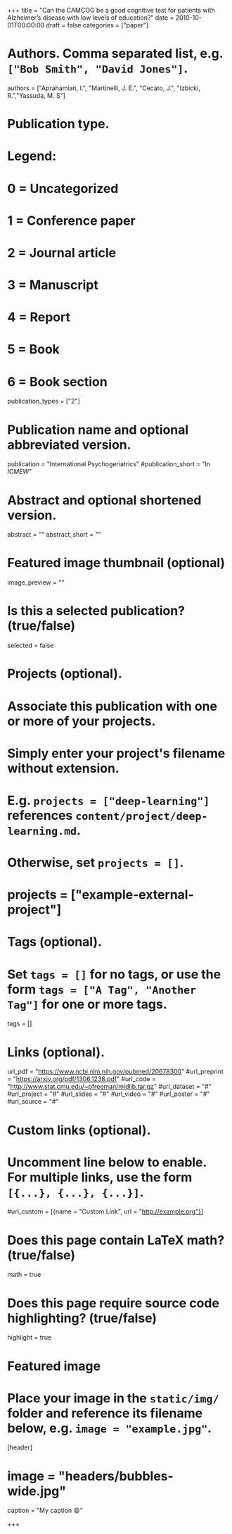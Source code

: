 +++
title = "Can the CAMCOG be a good cognitive test for patients with Alzheimer’s disease with low levels of education?"
date = 2010-10-01T00:00:00
draft = false
categories = ["paper"]

# Authors. Comma separated list, e.g. `["Bob Smith", "David Jones"]`.
authors = ["Aprahamian, I.", "Martinelli, J. E.", "Cecato, J.", "Izbicki, R.","Yassuda, M. S"]

# Publication type.
# Legend:
# 0 = Uncategorized
# 1 = Conference paper
# 2 = Journal article
# 3 = Manuscript
# 4 = Report
# 5 = Book
# 6 = Book section
publication_types = ["2"]

# Publication name and optional abbreviated version.
publication = "International Psychogeriatrics"
#publication_short = "In *ICMEW*"

# Abstract and optional shortened version.
abstract = ""
abstract_short = ""

# Featured image thumbnail (optional)
image_preview = ""

# Is this a selected publication? (true/false)
selected = false

# Projects (optional).
#   Associate this publication with one or more of your projects.
#   Simply enter your project's filename without extension.
#   E.g. `projects = ["deep-learning"]` references `content/project/deep-learning.md`.
#   Otherwise, set `projects = []`.
# projects = ["example-external-project"]

# Tags (optional).
#   Set `tags = []` for no tags, or use the form `tags = ["A Tag", "Another Tag"]` for one or more tags.
tags = []

# Links (optional).
url_pdf = "https://www.ncbi.nlm.nih.gov/pubmed/20678300"
#url_preprint = "https://arxiv.org/pdf/1306.1238.pdf"
#url_code = "http://www.stat.cmu.edu/~pfreeman/midlib.tar.gz"
#url_dataset = "#"
#url_project = "#"
#url_slides = "#"
#url_video = "#"
#url_poster = "#"
#url_source = "#"

# Custom links (optional).
#   Uncomment line below to enable. For multiple links, use the form `[{...}, {...}, {...}]`.
#url_custom = [{name = "Custom Link", url = "http://example.org"}]

# Does this page contain LaTeX math? (true/false)
math = true

# Does this page require source code highlighting? (true/false)
highlight = true

# Featured image
# Place your image in the `static/img/` folder and reference its filename below, e.g. `image = "example.jpg"`.
[header]
# image = "headers/bubbles-wide.jpg"
caption = "My caption :smile:"

+++

